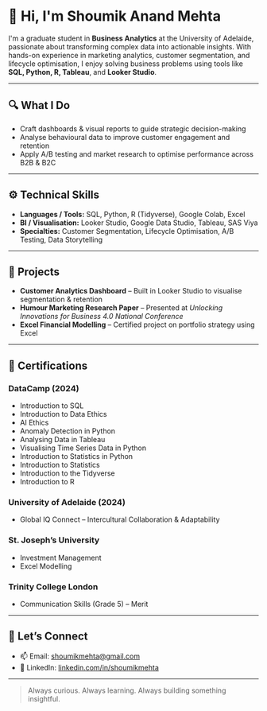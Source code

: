 # 👋 Hi, I'm Shoumik Anand Mehta

I'm a graduate student in **Business Analytics** at the University of Adelaide, passionate about transforming complex data into actionable insights. With hands-on experience in marketing analytics, customer segmentation, and lifecycle optimisation, I enjoy solving business problems using tools like **SQL, Python, R, Tableau**, and **Looker Studio**.

---

## 🔍 What I Do
- Craft dashboards & visual reports to guide strategic decision-making  
- Analyse behavioural data to improve customer engagement and retention  
- Apply A/B testing and market research to optimise performance across B2B & B2C  

---

## ⚙️ Technical Skills
- **Languages / Tools:** SQL, Python, R (Tidyverse), Google Colab, Excel  
- **BI / Visualisation:** Looker Studio, Google Data Studio, Tableau, SAS Viya  
- **Specialties:** Customer Segmentation, Lifecycle Optimisation, A/B Testing, Data Storytelling  

---

## 📁 Projects
- **Customer Analytics Dashboard** – Built in Looker Studio to visualise segmentation & retention  
- **Humour Marketing Research Paper** – Presented at *Unlocking Innovations for Business 4.0 National Conference*  
- **Excel Financial Modelling** – Certified project on portfolio strategy using Excel  

---

## 📜 Certifications

### DataCamp (2024)  
- Introduction to SQL  
- Introduction to Data Ethics  
- AI Ethics  
- Anomaly Detection in Python  
- Analysing Data in Tableau  
- Visualising Time Series Data in Python  
- Introduction to Statistics in Python  
- Introduction to Statistics  
- Introduction to the Tidyverse  
- Introduction to R  

### University of Adelaide (2024)  
- Global IQ Connect – Intercultural Collaboration & Adaptability  

### St. Joseph’s University
- Investment Management  
- Excel Modelling  

### Trinity College London  
- Communication Skills (Grade 5) – Merit  

---

## 🤝 Let’s Connect
- 📫 Email: [shoumikmehta@gmail.com](mailto:shoumikmehta@gmail.com)  
- 🔗 LinkedIn: [linkedin.com/in/shoumikmehta](https://linkedin.com/in/shoumikmehta)  

---

> Always curious. Always learning. Always building something insightful.
